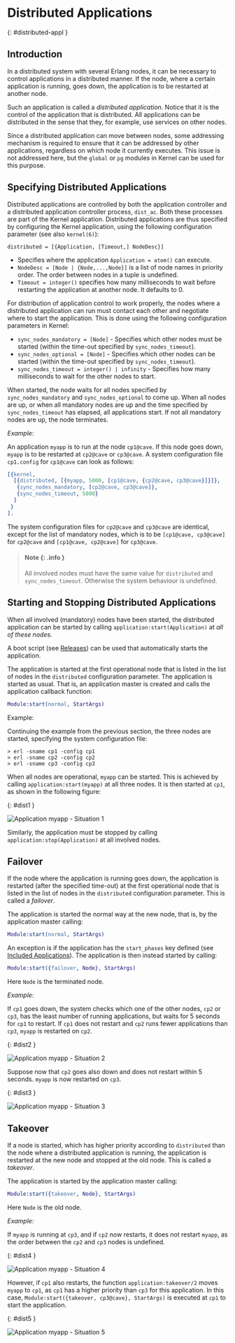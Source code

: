 <!--
%CopyrightBegin%

Copyright Ericsson AB 2023. All Rights Reserved.

Licensed under the Apache License, Version 2.0 (the "License");
you may not use this file except in compliance with the License.
You may obtain a copy of the License at

    http://www.apache.org/licenses/LICENSE-2.0

Unless required by applicable law or agreed to in writing, software
distributed under the License is distributed on an "AS IS" BASIS,
WITHOUT WARRANTIES OR CONDITIONS OF ANY KIND, either express or implied.
See the License for the specific language governing permissions and
limitations under the License.

%CopyrightEnd%
-->
# Distributed Applications

[](){: #distributed-appl }

## Introduction

In a distributed system with several Erlang nodes, it can be necessary to
control applications in a distributed manner. If the node, where a certain
application is running, goes down, the application is to be restarted at another
node.

Such an application is called a _distributed application_. Notice that it is the
control of the application that is distributed. All applications can be
distributed in the sense that they, for example, use services on other nodes.

Since a distributed application can move between nodes, some addressing
mechanism is required to ensure that it can be addressed by other applications,
regardless on which node it currently executes. This issue is not addressed
here, but the `global` or `pg` modules in Kernel can be used for this purpose.

## Specifying Distributed Applications

Distributed applications are controlled by both the application controller and a
distributed application controller process, `dist_ac`. Both these processes are
part of the Kernel application. Distributed applications are thus specified by
configuring the Kernel application, using the following configuration parameter
(see also `kernel(6)`):

`distributed = [{Application, [Timeout,] NodeDesc}]`

- Specifies where the application `Application = atom()` can execute.
- `NodeDesc = [Node | {Node,...,Node}]` is a list of node names in priority
  order. The order between nodes in a tuple is undefined.
- `Timeout = integer()` specifies how many milliseconds to wait before
  restarting the application at another node. It defaults to 0.

For distribution of application control to work properly, the nodes where a
distributed application can run must contact each other and negotiate where to
start the application. This is done using the following configuration parameters
in Kernel:

- `sync_nodes_mandatory = [Node]` \- Specifies which other nodes must be started
  (within the time-out specified by `sync_nodes_timeout`).
- `sync_nodes_optional = [Node]` \- Specifies which other nodes can be started
  (within the time-out specified by `sync_nodes_timeout`).
- `sync_nodes_timeout = integer() | infinity` \- Specifies how many milliseconds
  to wait for the other nodes to start.

When started, the node waits for all nodes specified by `sync_nodes_mandatory`
and `sync_nodes_optional` to come up. When all nodes are up, or when all
mandatory nodes are up and the time specified by `sync_nodes_timeout` has
elapsed, all applications start. If not all mandatory nodes are up, the node
terminates.

_Example:_

An application `myapp` is to run at the node `cp1@cave`. If this node goes down,
`myapp` is to be restarted at `cp2@cave` or `cp3@cave`. A system configuration
file `cp1.config` for `cp1@cave` can look as follows:

```erlang
[{kernel,
  [{distributed, [{myapp, 5000, [cp1@cave, {cp2@cave, cp3@cave}]}]},
   {sync_nodes_mandatory, [cp2@cave, cp3@cave]},
   {sync_nodes_timeout, 5000}
  ]
 }
].
```

The system configuration files for `cp2@cave` and `cp3@cave` are identical,
except for the list of mandatory nodes, which is to be `[cp1@cave, cp3@cave]`
for `cp2@cave` and `[cp1@cave, cp2@cave]` for `cp3@cave`.

> #### Note {: .info }
>
> All involved nodes must have the same value for `distributed` and
> `sync_nodes_timeout`. Otherwise the system behaviour is undefined.

## Starting and Stopping Distributed Applications

When all involved (mandatory) nodes have been started, the distributed
application can be started by calling `application:start(Application)` at _all
of these nodes._

A boot script (see [Releases](release_structure.md)) can be used that
automatically starts the application.

The application is started at the first operational node that is listed in the
list of nodes in the `distributed` configuration parameter. The application is
started as usual. That is, an application master is created and calls the
application callback function:

```erlang
Module:start(normal, StartArgs)
```

Example:

Continuing the example from the previous section, the three nodes are started,
specifying the system configuration file:

```text
> erl -sname cp1 -config cp1
> erl -sname cp2 -config cp2
> erl -sname cp3 -config cp3
```

When all nodes are operational, `myapp` can be started. This is achieved by
calling `application:start(myapp)` at all three nodes. It is then started at
`cp1`, as shown in the following figure:

[](){: #dist1 }

![Application myapp - Situation 1](assets/dist1.gif "Application myapp - Situation 1")

Similarly, the application must be stopped by calling
`application:stop(Application)` at all involved nodes.

## Failover

If the node where the application is running goes down, the application is
restarted (after the specified time-out) at the first operational node that is
listed in the list of nodes in the `distributed` configuration parameter. This
is called a _failover_.

The application is started the normal way at the new node, that is, by the
application master calling:

```erlang
Module:start(normal, StartArgs)
```

An exception is if the application has the `start_phases` key defined (see
[Included Applications](included_applications.md)). The application is then
instead started by calling:

```erlang
Module:start({failover, Node}, StartArgs)
```

Here `Node` is the terminated node.

_Example:_

If `cp1` goes down, the system checks which one of the other nodes, `cp2` or
`cp3`, has the least number of running applications, but waits for 5 seconds for
`cp1` to restart. If `cp1` does not restart and `cp2` runs fewer applications
than `cp3`, `myapp` is restarted on `cp2`.

[](){: #dist2 }

![Application myapp - Situation 2](assets/dist2.gif "Application myapp - Situation 2")

Suppose now that `cp2` goes also down and does not restart within 5 seconds.
`myapp` is now restarted on `cp3`.

[](){: #dist3 }

![Application myapp - Situation 3](assets/dist3.gif "Application myapp - Situation 3")

## Takeover

If a node is started, which has higher priority according to `distributed` than
the node where a distributed application is running, the application is
restarted at the new node and stopped at the old node. This is called a
_takeover_.

The application is started by the application master calling:

```erlang
Module:start({takeover, Node}, StartArgs)
```

Here `Node` is the old node.

_Example:_

If `myapp` is running at `cp3`, and if `cp2` now restarts, it does not restart
`myapp`, as the order between the `cp2` and `cp3` nodes is undefined.

[](){: #dist4 }

![Application myapp - Situation 4](assets/dist4.gif "Application myapp - Situation 4")

However, if `cp1` also restarts, the function `application:takeover/2` moves
`myapp` to `cp1`, as `cp1` has a higher priority than `cp3` for this
application. In this case, `Module:start({takeover, cp3@cave}, StartArgs)` is
executed at `cp1` to start the application.

[](){: #dist5 }

![Application myapp - Situation 5](assets/dist5.gif "Application myapp - Situation 5")
